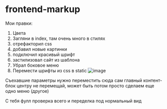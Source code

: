 # frontend-markup

Мои правки:
1. Цвета
2. Загляни в index, там очень много в стилях
3. отрефакторил css
4. добавил новые картинки
5. подключил красивый шрифт
6. застилизовал сайт из шаблона
7. Убрал боковое меню
8. Перемести шрифты из css в static
![image](https://user-images.githubusercontent.com/66025673/175837449-18e5a21a-669c-4d2b-b34f-76b9d752dc9d.png)

Съехавшие параметры нужно переместить сюда
сам главный контент-блок центру не перемещай, может быть потом просто сделаем еще одно меню (другое)

С тебя фулл проверка всего и переделка под нормальный вид
